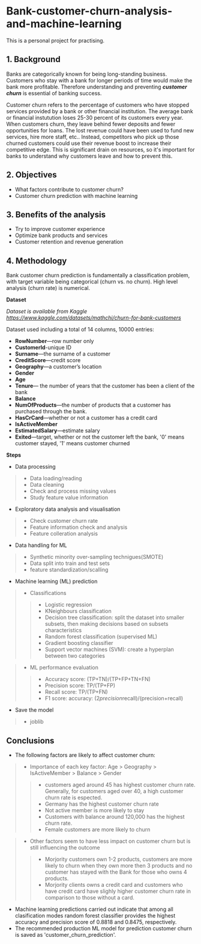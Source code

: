 # Bank-customer-churn-analysis-and-machine-learning
This is a personal project for practising. 

## 1. Background
Banks are categorically known for being long-standing business. Customers who stay with a bank for longer periods of time would make the bank more profitable. Therefore understanding and preventing **_customer churn_** is essential of banking success.

Customer churn refers to the percentage of customers who have stopped services provided by a bank or other financial institution. The average bank or financial instutution loses 25-30 percent of its customers every year. When customers churn, they leave behind fewer deposits and fewer opportunities for loans. The lost revenue could have been used to fund new services, hire more staff, etc.. Instead, competitors who pick up those churned customers could use their revenue boost to increase their competitive edge. This is significant drain on resources, so it's important for banks to understand why customers leave and how to prevent this.

## 2. Objectives
- What factors contribute to customer churn?
- Customer churn prediction with machine learning

## 3. Benefits of the analysis
- Try to improve customer experience
- Optimize bank products and services
- Customer retention and revenue generation

## 4. Methodology

Bank customer churn prediction is fundamentally a classification problem, with target variable being categorical (churn vs. no churn).
High level analysis (churn rate) is numerical.

**Dataset**

_Dataset is available from Kaggle  https://www.kaggle.com/datasets/mathchi/churn-for-bank-customers_

Dataset used including a total of 14 columns, 10000 entries:

- **RowNumber**—row number only
- **CustomerId**-unique ID
- **Surname**—the surname of a customer
- **CreditScore**—credit score
- **Geography**—a customer’s location
- **Gender**
- **Age**
- **Tenure**— the number of years that the customer has been a client of the bank
- **Balance**
- **NumOfProducts**—the number of products that a customer has purchased through the bank.
- **HasCrCard**—whether or not a customer has a credit card
- **IsActiveMember**
- **EstimatedSalary**—estimate salary
- **Exited**—target, whether or not the customer left the bank, '0' means customer stayed, '1' means customer churned


**Steps**
- Data processing

>- Data loading/reading
>- Data cleaning
>- Check and process missing values
>- Study feature value information

- Exploratory data analysis and visualisation

>- Check customer churn rate
>- Feature information check and analysis
>- Feature colleration analysis

- Data handling for ML

>- Synthetic minority over-sampling technigues(SMOTE)
>- Data split into train and test sets
>- feature standardization/scalling

- Machine learning (ML) prediction

>- Classifications
>>- Logistic regression
>>- KNeighbours classification
>>- Decision tree classification: split the dataset into smaller subsets, then making decisions based on subsets characteristics
>>- Random forest classification (supervised ML)
>>- Gradient boosting classifier
>>- Support vector machines (SVM): create a hyperplan between two categories

>- ML performance evaluation
>>- Accuracy score: (TP+TN)/(TP+FP+TN+FN)
>>- Precision score: TP/(TP+FP)
>>- Recall score: TP/(TP+FN)
>>- F1 score: accuracy: (2*precision*recall)/(precision+recall)

- Save the model

>- joblib

## Conclusions

- The following factors are likely to affect customer churn:
>- Importance of each key factor: Age > Geography > IsActiveMember > Balance > Gender
>>- customers aged around 45 has highest customer churn rate. Generally, for customers aged over 40, a high customer churn rate is espected.
>>- Germany has the highest customer churn rate
>>- Not active member is more likely to stay
>>- Customers with balance around 120,000 has the highest churn rate.
>>- Female customers are more likely to churn

>- Other factors seem to have less impact on customer churn but is still influencing the outcome
>>- Morjority customers own 1-2 products, customers are more likely to churn when they own more then 3 products and no customer has stayed with the Bank for those who owns 4 products.
>>- Morjority clients owns a credit card and customers who have credit card have slighly higher customer churn rate in comparison to those without a card.

- Machine learning predictions carried out indicate that among all clasification modes random forest classifier provides the highest accuracy and precision score of 0.8818 and 0.8475, respectively. 
- The recommended production ML model for prediction customer churn is saved as 'customer_churn_prediction'.

